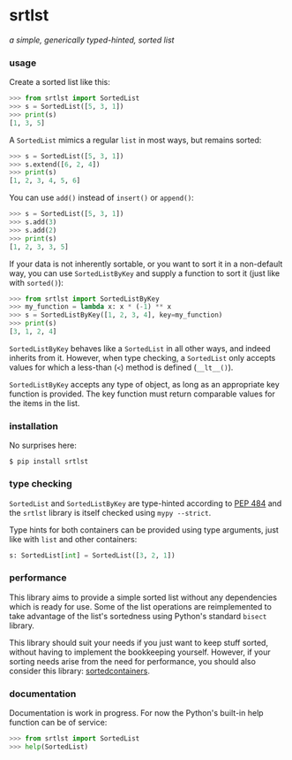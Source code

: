# srtlst

_a simple, generically typed-hinted, sorted list_

### usage

Create a sorted list like this:

```python
>>> from srtlst import SortedList
>>> s = SortedList([5, 3, 1])
>>> print(s)
[1, 3, 5]
```

A `SortedList` mimics a regular `list` in most ways, but remains sorted:

```python
>>> s = SortedList([5, 3, 1])
>>> s.extend([6, 2, 4])
>>> print(s)
[1, 2, 3, 4, 5, 6]
```

You can use `add()` instead of `insert()` or `append()`:

```python
>>> s = SortedList([5, 3, 1])
>>> s.add(3)
>>> s.add(2)
>>> print(s)
[1, 2, 3, 3, 5]
```

If your data is not inherently sortable, or you want to sort it in a non-default way, you can use `SortedListByKey`
and supply a function to sort it (just like with `sorted()`):

```python
>>> from srtlst import SortedListByKey
>>> my_function = lambda x: x * (-1) ** x
>>> s = SortedListByKey([1, 2, 3, 4], key=my_function)
>>> print(s)
[3, 1, 2, 4]
```

`SortedListByKey` behaves like a `SortedList` in all other ways, and indeed inherits from it.
However, when type checking, a `SortedList` only accepts values for which a less-than (`<`) method is defined (`__lt__()`).

`SortedListByKey` accepts any type of object, as long as an appropriate key function is provided.
The key function must return comparable values for the items in the list.

### installation

No surprises here:

```shell
$ pip install srtlst
```

### type checking

`SortedList` and `SortedListByKey` are type-hinted according to [PEP 484](https://peps.python.org/pep-0484/)
and the `srtlst` library is itself checked using `mypy --strict`.

Type hints for both containers can be provided using type arguments, just like with `list` and other containers:

```python
s: SortedList[int] = SortedList([3, 2, 1])
```

### performance

This library aims to provide a simple sorted list without any dependencies which is ready for use.
Some of the list operations are reimplemented to take advantage of the list's sortedness using Python's standard `bisect` library.

This library should suit your needs if you just want to keep stuff sorted, without having to implement the bookkeeping yourself.
However, if your sorting needs arise from the need for performance, you should also consider this library:
[sortedcontainers](https://grantjenks.com/docs/sortedcontainers/).  

### documentation

Documentation is work in progress. For now the Python's built-in help function can be of service:

```python
>>> from srtlst import SortedList
>>> help(SortedList)
```
